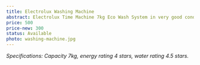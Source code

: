 ```yaml
---
title: Electrolux Washing Machine
abstract: Electrolux Time Machine 7kg Eco Wash System in very good condition.
price: 500
price-new: 300
status: Available
photo: washing-machine.jpg
---
```

_Specifications: Capacity 7kg, energy rating 4 stars, water rating 4.5 stars._
